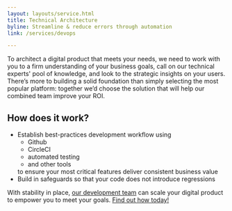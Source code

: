 ```yaml
---
layout: layouts/service.html
title: Technical Architecture
byline: Streamline & reduce errors through automation
link: /services/devops

---
```


To architect a digital product that meets your needs, we need to work with you to a firm understanding of your business goals, call on our technical experts' pool of knowledge, and look to the strategic insights on your users. There’s more to building a solid foundation than simply selecting the most popular platform: together we’d choose the solution that will help our combined team improve your ROI.

<h2>How does it work? </h2>
<ul><li>Establish best-practices development workflow using 
  <ul><li>Github</li> 
    <li>CircleCI</li>
    <li>automated testing</li> 
    <li>and other tools</li></ul>
  to ensure your most critical features deliver consistent business value</li>
  <li>Build in safeguards so that your code does not introduce regressions</li></ul>

With stability in place, <a href="/services/development">our development team</a> can scale your digital product to empower you to meet your goals. <a href="../contact">Find out how today!</a>
